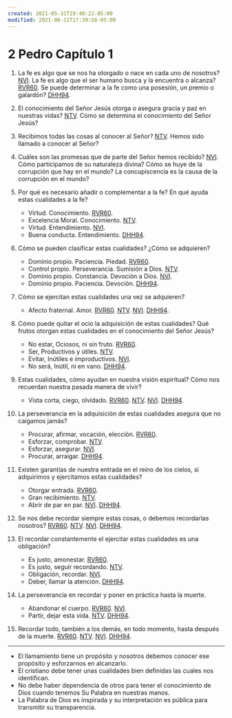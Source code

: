 ```yaml
---
created: 2021-05-31T19:40:22-05:00
modified: 2021-06-11T17:39:58-05:00
---
```


# 2 Pedro Capítulo 1

1. La fe es algo que se nos ha otorgado o nace en cada uno de nosotros? [NVI](https://my.bible.com/es/bible/128/2PE.1.1).
	La fe es algo que el ser humano busca y la encuentra o alcanza? [RVR60](https://my.bible.com/es/bible/149/2PE.1.1).
	Se puede determinar a la fe como una posesión, un premio o galardón? [DHH94](https://my.bible.com/bible/52/2PE.1.1).

2. El conocimiento del Señor Jesús otorga o asegura gracia y paz en nuestras vidas? [NTV](https://my.bible.com/bible/127/2PE.1.2).
	Cómo se determina el conocimiento del Señor Jesús?

3. Recibimos todas las cosas al conocer al Señor? [NTV](https://my.bible.com/bible/127/2PE.1.3).
	Hemos sido llamado a conocer al Señor?

4. Cuáles son las promesas que de parte del Señor hemos recibido? [NVI](https://my.bible.com/es/bible/128/2PE.1.4).
	Cómo participamos de su naturaleza divina?
	Cómo se huye de la corrupción que hay en el mundo?
	La concupiscencia es la causa de la corrupción en el mundo?

5. Por qué es necesario añadir o complementar a la fe?
	En qué ayuda estas cualidades a la fe?
	- Virtud. Conocimiento. [RVR60](https://my.bible.com/es/bible/149/2PE.1.5).
	- Excelencia Moral. Conocimiento. [NTV](https://my.bible.com/bible/127/2PE.1.5).
	- Virtud. Entendimiento. [NVI](https://my.bible.com/es/bible/128/2PE.1.5).
	- Buena conducta. Entendimiento. [DHH94](https://my.bible.com/bible/52/2PE.1.5).
	
6. Cómo se pueden clasificar estas cualidades?
	¿Cómo se adquieren?
	- Dominio propio. Paciencia. Piedad. [RVR60](https://my.bible.com/es/bible/149/2PE.1.6).
	- Control propio. Perseverancia. Sumisión a Dios. [NTV](https://my.bible.com/bible/127/2PE.1.6).
	- Dominio propio. Constancia. Devoción a Dios. [NVI](https://my.bible.com/es/bible/128/2PE.1.6).
	- Dominio propio. Paciencia. Devoción. [DHH94](https://my.bible.com/bible/52/2PE.1.6).
	
7. Cómo se ejercitan estas cualidades una vez se adquieren?
	- Afecto fraternal. Amor. [RVR60](https://my.bible.com/es/bible/149/2PE.1.7). [NTV](https://my.bible.com/bible/127/2PE.1.7). [NVI](https://my.bible.com/es/bible/128/2PE.1.7). [DHH94](https://my.bible.com/bible/52/2PE.1.7).
	
8. Cómo puede quitar el ocio la adquisición de estas cualidades?
	Qué frutos otorgan estas cualidades en el conocimiento del Señor Jesús?
	- No estar, Ociosos, ni sin fruto. [RVR60](https://my.bible.com/es/bible/149/2PE.1.8).
	- Ser, Productivos y útiles. [NTV](https://my.bible.com/es/bible/127/2PE.1.8).
	- Evitar, Inútiles e improductivos. [NVI](https://my.bible.com/es/bible/128/2PE.1.8).
	- No será, Inútil, ni en vano. [DHH94](https://my.bible.com/bible/52/2PE.1.8).

9. Estas cualidades, cómo ayudan en nuestra visión espiritual?
	Cómo nos recuerdan nuestra pasada manera de vivir?
	- Vista corta, ciego, olvidado. [RVR60](https://my.bible.com/es/bible/149/2PE.1.9). [NTV](https://my.bible.com/es/bible/127/2PE.1.9). [NVI](https://my.bible.com/es/bible/128/2PE.1.9). [DHH94](https://my.bible.com/bible/52/2PE.1.9).

10. La perseverancia en la adquisición de estas cualidades asegura que no caigamos jamás?
	- Procurar, afirmar, vocación, elección. [RVR60](https://my.bible.com/es/bible/149/2PE.1.10).
	- Esforzar, comprobar. [NTV](https://my.bible.com/es/bible/127/2PE.1.10).
	- Esforzar, asegurar. [NVI](https://my.bible.com/es/bible/128/2PE.1.10).
	- Procurar, arraigar. [DHH94](https://my.bible.com/bible/52/2PE.1.10).

11. Existen garantías de nuestra entrada en el reino de los cielos, si adquirimos y ejercitamos estas cualidades?
	- Otorgar entrada. [RVR60](https://my.bible.com/es/bible/149/2PE.1.11).
	- Gran recibimiento. [NTV](https://my.bible.com/es/bible/127/2PE.1.11).
	- Abrir de par en par. [NVI](https://my.bible.com/es/bible/128/2PE.1.11). [DHH94](https://my.bible.com/bible/52/2PE.1.11).

12. Se nos debe recordar siempre estas cosas, o debemos recordarlas nosotros? [RVR60](https://my.bible.com/es/bible/149/2PE.1.12). [NTV](https://my.bible.com/es/bible/127/2PE.1.12). [NVI](https://my.bible.com/es/bible/128/2PE.1.12). [DHH94](https://my.bible.com/bible/52/2PE.1.12).

13. El recordar constantemente el ejercitar estas cualidades es una obligación?
	- Es justo, amonestar. [RVR60](https://my.bible.com/es/bible/149/2PE.1.13).
	- Es justo, seguir recordando. [NTV](https://my.bible.com/es/bible/127/2PE.1.13).
	- Obligación, recordar. [NVI](https://my.bible.com/es/bible/128/2PE.1.13).
	- Deber, llamar la atención. [DHH94](https://my.bible.com/bible/52/2PE.1.13).

14. La perseverancia en recordar y poner en práctica hasta la muerte.
	- Abandonar el cuerpo. [RVR60](https://my.bible.com/es/bible/149/2PE.1.14). [NVI](https://my.bible.com/es/bible/128/2PE.1.14).
	- Partir, dejar esta vida. [NTV](https://my.bible.com/es/bible/127/2PE.1.14). [DHH94](https://my.bible.com/bible/52/2PE.1.14).

15. Recordar todo, también a los demás, en todo momento, hasta después de la muerte. [RVR60](https://my.bible.com/es/bible/149/2PE.1.15). [NTV](https://my.bible.com/es/bible/127/2PE.1.15). [NVI](https://my.bible.com/es/bible/128/2PE.1.15). [DHH94](https://my.bible.com/bible/52/2PE.1.15).

---

- El llamamiento tiene un propósito y nosotros debemos conocer ese propósito y esforzarnos en alcanzarlo.
- El cristiano debe tener unas cualidades bien definidas las cuales nos identifican. 
- No debe haber dependencia de otros para tener el conocimiento de Dios cuando tenemos Su Palabra en nuestras manos.
- La Palabra de Dios es inspirada y su interpretación es pública para transmitir su transparencia.
